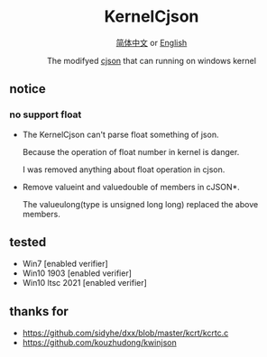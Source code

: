 <div align="center">

# KernelCjson

[简体中文](README-zh.md) or [English](README.md)  

The modifyed [cjson](https://github.com/DaveGamble/cJSON) that can running on windows kernel

</div>

## notice
### no support float
- The KernelCjson can't parse float something of json.

  Because the operation of float number in kernel is danger.
  
  I was removed anything about float operation in cjson.

- Remove valueint and valuedouble of members in cJSON*.

  The valueulong(type is unsigned long long) replaced the above members.

## tested
- Win7 [enabled verifier]
- Win10 1903 [enabled verifier]
- Win10 ltsc 2021 [enabled verifier]

## thanks for
- https://github.com/sidyhe/dxx/blob/master/kcrt/kcrtc.c
- https://github.com/kouzhudong/kwinjson
